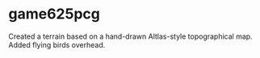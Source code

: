 # game625pcg
 
Created a terrain based on a hand-drawn Altlas-style topographical map. Added flying birds overhead.
